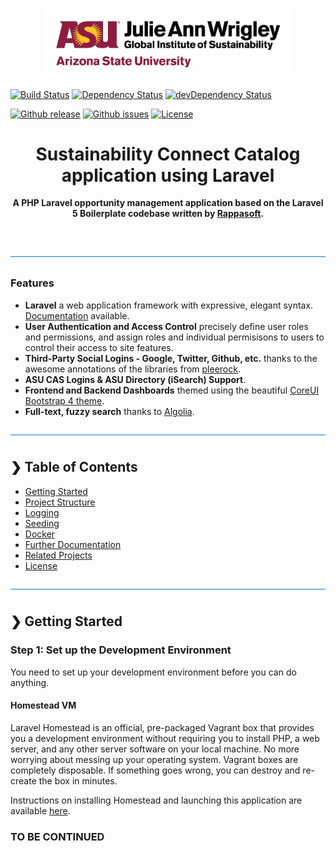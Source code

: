 <p align="center">
  <img src="./logo-asu_jaw_globalsustainability__150ppi.png" alt="Julie Ann Wrigley Global Institute of Sustainability" width="400" />
</p>


<p align="center">

[![Build Status](https://travis-ci.com/gios-asu/Sustainability-Connect-Catalog.svg?token=oSRRJhepR7mbqntkCzhN&branch=develop)](https://travis-ci.com/gios-asu/Sustainability-Connect-Catalog)
[![Dependency Status](https://david-dm.org/gios-asu/Sustainability-Connect-Catalog.svg)](https://david-dm.org/gios-asu/Sustainability-Connect-Catalog)
[![devDependency Status](https://david-dm.org/gios-asu/Sustainability-Connect-Catalog/dev-status.svg)](https://david-dm.org/gios-asu/Sustainability-Connect-Catalog#info=devDependencies)

[![Github release](https://img.shields.io/github/release/gios-asu/Sustainability-Connect-Catalog.svg?style=flat)](https://github.com/gios-asu/Sustainability-Connect-Catalog/releases)
[![Github issues](https://img.shields.io/github/issues/gios-asu/Sustainability-Connect-Catalog.svg?style=flat)](https://github.com/gios-asu/Sustainability-Connect-Catalog/issues)
[![License](http://img.shields.io/:license-mit-blue.svg?style=flat)](https://github.com/gios-asu/Sustainability-Connect-Catalog/blob/master/LICENSE.md)

</p>

<h1 align="center">Sustainability Connect Catalog application using Laravel</h1>

<p align="center">
  <b>A PHP Laravel opportunity management application based on the Laravel 5 Boilerplate codebase written by <a href="http://laravel-boilerplate.com/">Rappasoft</a>.</b>
</p>

<br />

![divider](./divider.png)

### Features

- **Laravel** a web application framework with expressive, elegant syntax. [Documentation](https://laravel.com/docs) available.
- **User Authentication and Access Control** precisely define user roles and permissions, and assign roles and individual permisisons to users to control their access to site features.
- **Third-Party Social Logins - Google, Twitter, Github, etc.** thanks to the awesome annotations of the libraries from [pleerock](https://github.com/pleerock).
- **ASU CAS Logins & ASU Directory (iSearch) Support**.
- **Frontend and Backend Dashboards** themed using the beautiful [CoreUI Bootstrap 4 theme](https://coreui.io/).
- **Full-text, fuzzy search** thanks to [Algolia](https://www.algolia.com/).


![divider](./divider.png)

## ❯ Table of Contents

- [Getting Started](#-getting-started)
- [Project Structure](#-project-structure)
- [Logging](#-logging)
- [Seeding](#-seeding)
- [Docker](#-docker)
- [Further Documentation](#-further-documentation)
- [Related Projects](#-related-projects)
- [License](#-license)

![divider](./divider.png)

## ❯ Getting Started

### Step 1: Set up the Development Environment

You need to set up your development environment before you can do anything.

#### Homestead VM

Laravel Homestead is an official, pre-packaged Vagrant box that provides you a development environment without requiring you to install PHP, a web server, and any other server software on your local machine. No more worrying about messing up your operating system. Vagrant boxes are completely disposable. If something goes wrong, you can destroy and re-create the box in minutes.

Instructions on installing Homestead and launching this application are available [here](https://laravel.com/docs/5.8/homestead).



### TO BE CONTINUED